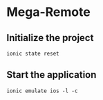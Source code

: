 # Mega-Remote

## Initialize the project

```
ionic state reset
```

## Start the application

```
ionic emulate ios -l -c
```
